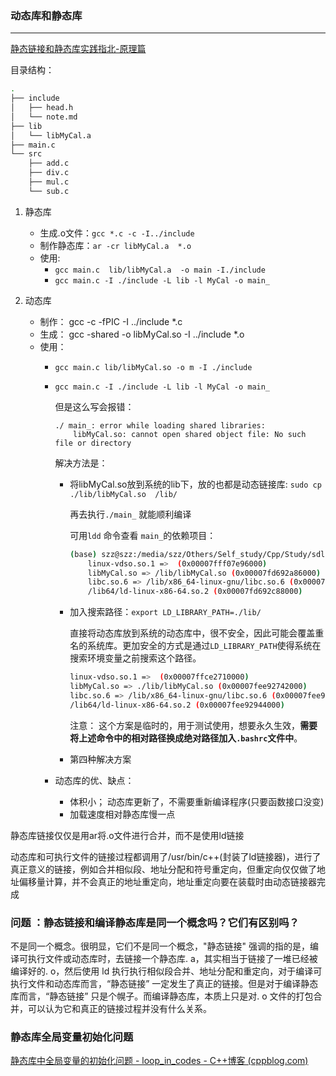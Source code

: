 ### 动态库和静态库
---
[静态链接和静态库实践指北-原理篇](https://zhuanlan.zhihu.com/p/595527528)

目录结构：

```bash
.
├── include
│   ├── head.h
│   └── note.md
├── lib
│   └── libMyCal.a
├── main.c
└── src
    ├── add.c
    ├── div.c
    ├── mul.c
    └── sub.c
```

1. 静态库
    + 生成.o文件：`gcc *.c -c -I../include`
    + 制作静态库：`ar -cr libMyCal.a  *.o`
    + 使用:
        + `gcc main.c  lib/libMyCal.a  -o main -I./include`
        + `gcc main.c -I ./include -L lib -l MyCal -o main_`

2.  动态库
    + 制作： gcc -c -fPIC -I ../include *.c
    + 生成： gcc -shared -o libMyCal.so -I ../include *.o
    + 使用：
        + `gcc main.c lib/libMyCal.so -o m -I ./include`
        + `gcc main.c -I ./include -L lib -l MyCal -o main_`
          
            但是这么写会报错：
            ```
            ./ main_: error while loading shared libraries: 
                libMyCal.so: cannot open shared object file: No such file or directory
            ```

            解决方法是：
                
            + 将libMyCal.so放到系统的lib下，放的也都是动态链接库: `sudo cp ./lib/libMyCal.so  /lib/`
              
                再去执行`./main_` 就能顺利编译

                可用`ldd` 命令查看 `main_`的依赖项目：
                
                ```bash
                (base) szz@szz:/media/szz/Others/Self_study/Cpp/Study/sdll$ ldd main_ 
                    linux-vdso.so.1 =>  (0x00007fff07e96000)                          # shared object file
                    libMyCal.so => /lib/libMyCal.so (0x00007fd692a86000)              # 动态库    
                    libc.so.6 => /lib/x86_64-linux-gnu/libc.so.6 (0x00007fd6926bc000) # 系统的C库
                    /lib64/ld-linux-x86-64.so.2 (0x00007fd692c88000)                  # 动态链接器
                ```
            
            +  加入搜索路径：`export LD_LIBRARY_PATH=./lib/`

                直接将动态库放到系统的动态库中，很不安全，因此可能会覆盖重名的系统库。更加安全的方式是通过`LD_LIBRARY_PATH`使得系统在搜索环境变量之前搜索这个路径。 

                ```bash
                linux-vdso.so.1 =>  (0x00007ffce2710000)
                libMyCal.so => ./lib/libMyCal.so (0x00007fee92742000)               # 与上面解决方案对应路径不同
                libc.so.6 => /lib/x86_64-linux-gnu/libc.so.6 (0x00007fee92378000)
                /lib64/ld-linux-x86-64.so.2 (0x00007fee92944000)

                ```

                注意： 这个方案是临时的，用于测试使用，想要永久生效，**需要将上述命令中的相对路径换成绝对路径加入`.bashrc`文件中**。
            

            + 第四种解决方案


        + 动态库的优、缺点：
            + 体积小； 动态库更新了，不需要重新编译程序(只要函数接口没变)
            + 加载速度相对静态库慢一点


静态库链接仅仅是用ar将.o文件进行合并，而不是使用ld链接

动态库和可执行文件的链接过程都调用了/usr/bin/c++(封装了ld链接器)，进行了真正意义的链接，例如合并相似段、地址分配和符号重定向，但重定向仅仅做了地址偏移量计算，并不会真正的地址重定向，地址重定向要在装载时由动态链接器完成

### 问题 ：静态链接和编译静态库是同一个概念吗？它们有区别吗？

不是同一个概念。很明显，它们不是同一个概念，"静态链接" 强调的指的是，编译可执行文件或动态库时，去链接一个静态库. a，其实相当于链接了一堆已经被编译好的. o，然后使用 ld 执行执行相似段合并、地址分配和重定向，对于编译可执行文件和动态库而言，“静态链接” 一定发生了真正的链接。但是对于编译静态库而言，“静态链接” 只是个幌子。而编译静态库，本质上只是对. o 文件的打包合并，可以认为它和真正的链接过程并没有什么关系。

### 静态库全局变量初始化问题

[静态库中全局变量的初始化问题 - loop_in_codes - C++博客 (cppblog.com)](http://www.cppblog.com/kevinlynx/archive/2014/05/15/105885.html)